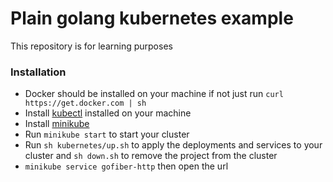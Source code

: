 # Plain golang kubernetes example

This repository is for learning purposes

### Installation

- Docker should be installed on your machine if not just run `curl https://get.docker.com | sh`
- Install [kubectl](https://kubernetes.io/docs/tasks/tools/#kubectl) installed on your machine
- Install [minikube](https://kubernetes.io/docs/tasks/tools/#minikube)
- Run `minikube start` to start your cluster
- Run `sh kubernetes/up.sh` to apply the deployments and services to your cluster and `sh down.sh` to remove the project from the cluster
- `minikube service gofiber-http` then open the url
